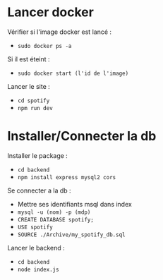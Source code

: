 # Lancer docker

Vérifier si l'image docker est lancé :
- `sudo docker ps -a`

Si il est éteint :
- `sudo docker start (l'id de l'image)`

Lancer le site :
- `cd spotify`
- `npm run dev`

# Installer/Connecter la db

Installer le package :
- `cd backend`
- `npm install express mysql2 cors`

Se connecter a la db :
- Mettre ses identifiants msql dans index
- `mysql -u (nom) -p (mdp)`
- `CREATE DATABASE spotify;`
- `USE spotify`
- `SOURCE ./Archive/my_spotify_db.sql`

Lancer le backend :
- `cd backend`
- `node index.js`
